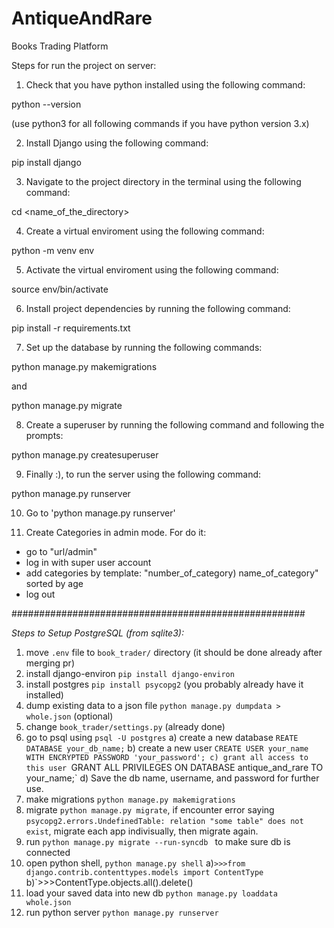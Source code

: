 # AntiqueAndRare
Books Trading Platform


Steps for run the project on server:
1. Check that you have python installed using the following command:

  python --version

(use python3 for all following commands if you have python version 3.x)

2. Install Django using the following command:

  pip install django
  
3. Navigate to the project directory in the terminal using the following command:

  cd <name_of_the_directory>
  
4. Create a virtual enviroment using the following command:

  python -m venv env
  
5. Activate the virtual enviroment using the following command:

  source env/bin/activate
  
6. Install project dependencies by running the following command:

  pip install -r requirements.txt
  
7. Set up the database by running the following commands:

  python manage.py makemigrations

and 
 
  python manage.py migrate
  
8. Create a superuser by running the following command and following the prompts:

  python manage.py createsuperuser

9. Finally :), to run the server using the following command:

  python manage.py runserver

10. Go to 'python manage.py runserver'

11. Create Categories in admin mode. For do it:
 - go to "url/admin"
 - log in with super user account
 - add categories by template: "number_of_category) name_of_category" sorted by age
 - log out





#####################################################


*Steps to Setup PostgreSQL (from sqlite3):*
1. move `.env` file to `book_trader/` directory (it should be done already after merging pr)
2. install django-environ `pip install django-environ`
3. install postgres `pip install psycopg2` (you probably already have it installed)
4. dump existing data to a json file `python manage.py dumpdata > whole.json` (optional)
5. change `book_trader/settings.py` (already done)
6. go to psql using `psql -U postgres`
  a) create a new database `REATE DATABASE your_db_name;`
  b) create a new user `CREATE USER your_name WITH ENCRYPTED PASSWORD 'your_password';
  c) grant all access to this user `GRANT ALL PRIVILEGES ON DATABASE antique_and_rare TO your_name;`
  d) Save the db name, username, and password for further use. 
7. make migrations `python manage.py makemigrations`
8. migrate `python manage.py migrate`, if encounter error saying `psycopg2.errors.UndefinedTable: relation "some table" does not exist`, migrate each app indivisually, then migrate again.
9. run `python manage.py migrate --run-syncdb ` to make sure db is connected
10. open python shell, `python manage.py shell`
  a)`>>>from django.contrib.contenttypes.models import ContentType`
  b)`>>>ContentType.objects.all().delete()
11. load your saved data into new db `python manage.py loaddata whole.json`
12. run python server `python manage.py runserver`
  
